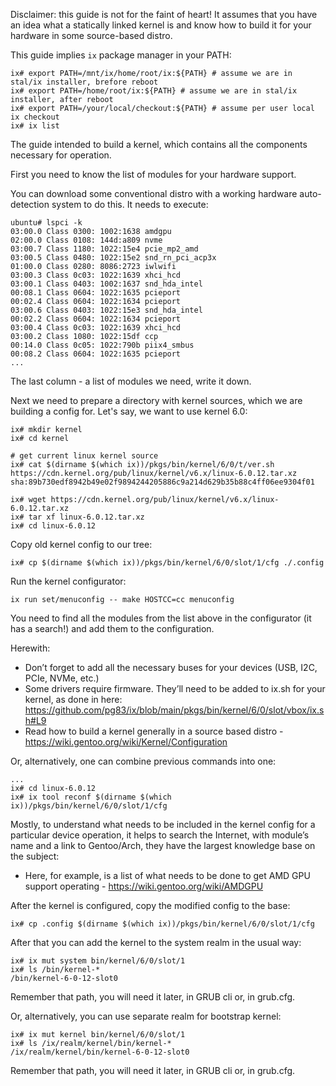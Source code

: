Disclaimer: this guide is not for the faint of heart! It assumes that you have an idea what a statically linked kernel is and know how to build it for your hardware in some source-based distro.

This guide implies `ix` package manager in your PATH:

```
ix# export PATH=/mnt/ix/home/root/ix:${PATH} # assume we are in stal/ix installer, brefore reboot
ix# export PATH=/home/root/ix:${PATH} # assume we are in stal/ix installer, after reboot
ix# export PATH=/your/local/checkout:${PATH} # assume per user local ix checkout
ix# ix list
```

The guide intended to build a kernel, which contains all the components necessary for operation.

First you need to know the list of modules for your hardware support.

You can download some conventional distro with a working hardware auto-detection system to do this. It needs to execute:

```
ubuntu# lspci -k
03:00.0 Class 0300: 1002:1638 amdgpu
02:00.0 Class 0108: 144d:a809 nvme
03:00.7 Class 1180: 1022:15e4 pcie_mp2_amd
03:00.5 Class 0480: 1022:15e2 snd_rn_pci_acp3x
01:00.0 Class 0280: 8086:2723 iwlwifi
03:00.3 Class 0c03: 1022:1639 xhci_hcd
03:00.1 Class 0403: 1002:1637 snd_hda_intel
00:08.1 Class 0604: 1022:1635 pcieport
00:02.4 Class 0604: 1022:1634 pcieport
03:00.6 Class 0403: 1022:15e3 snd_hda_intel
00:02.2 Class 0604: 1022:1634 pcieport
03:00.4 Class 0c03: 1022:1639 xhci_hcd
03:00.2 Class 1080: 1022:15df ccp
00:14.0 Class 0c05: 1022:790b piix4_smbus
00:08.2 Class 0604: 1022:1635 pcieport
...
```

The last column - a list of modules we need, write it down.

Next we need to prepare a directory with kernel sources, which we are building a config for. Let's say, we want to use kernel 6.0:

```
ix# mkdir kernel
ix# cd kernel

# get current linux kernel source
ix# cat $(dirname $(which ix))/pkgs/bin/kernel/6/0/t/ver.sh
https://cdn.kernel.org/pub/linux/kernel/v6.x/linux-6.0.12.tar.xz
sha:89b730edf8942b49e02f9894244205886c9a214d629b35b88c4ff06ee9304f01

ix# wget https://cdn.kernel.org/pub/linux/kernel/v6.x/linux-6.0.12.tar.xz
ix# tar xf linux-6.0.12.tar.xz
ix# cd linux-6.0.12
```

Copy old kernel config to our tree:

```
ix# cp $(dirname $(which ix))/pkgs/bin/kernel/6/0/slot/1/cfg ./.config
```

Run the kernel configurator:

```
ix run set/menuconfig -- make HOSTCC=cc menuconfig
```

You need to find all the modules from the list above in the configurator (it has a search!) and add them to the configuration.

Herewith:

 * Don’t forget to add all the necessary buses for your devices (USB, I2C, PCIe, NVMe, etc.)
 * Some drivers require firmware. They’ll need to be added to ix.sh for your kernel, as done in here: https://github.com/pg83/ix/blob/main/pkgs/bin/kernel/6/0/slot/vbox/ix.sh#L9
 * Read how to build a kernel generally in a source based distro - https://wiki.gentoo.org/wiki/Kernel/Configuration

Or, alternatively, one can combine previous commands into one:

```
...
ix# cd linux-6.0.12
ix# ix tool reconf $(dirname $(which ix))/pkgs/bin/kernel/6/0/slot/1/cfg
```

Mostly, to understand what needs to be included in the kernel config for a particular device operation, it helps to search the Internet, with module’s name and a link to Gentoo/Arch, they have the largest knowledge base on the subject:

 * Here, for example, is a list of what needs to be done to get AMD GPU support operating - https://wiki.gentoo.org/wiki/AMDGPU

After the kernel is configured, copy the modified config to the base:

```
ix# cp .config $(dirname $(which ix))/pkgs/bin/kernel/6/0/slot/1/cfg
```

After that you can add the kernel to the system realm in the usual way:

```
ix# ix mut system bin/kernel/6/0/slot/1
ix# ls /bin/kernel-*
/bin/kernel-6-0-12-slot0
```

Remember that path, you will need it later, in GRUB cli or, in grub.cfg.

Or, alternatively, you can use separate realm for bootstrap kernel:

```
ix# ix mut kernel bin/kernel/6/0/slot/1
ix# ls /ix/realm/kernel/bin/kernel-*
/ix/realm/kernel/bin/kernel-6-0-12-slot0
```

Remember that path, you will need it later, in GRUB cli or, in grub.cfg.
